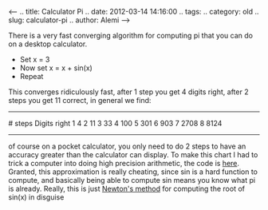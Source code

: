 <--
.. title: Calculator Pi
.. date: 2012-03-14 14:16:00
.. tags: 
.. category: old
.. slug: calculator-pi
.. author: Alemi
-->


There is a very fast converging algorithm for computing pi that you can
do on a desktop calculator.

-   Set x = 3
-   Now set x = x + sin(x)
-   Repeat

This converges ridiculously fast, after 1 step you get 4 digits right,
after 2 steps you get 11 correct, in general we find:

  ---------- --------------
  \# steps   Digits right
  1          4
  2          11
  3          33
  4          100
  5          301
  6          903
  7          2708
  8          8124
  ---------- --------------

of course on a pocket calculator, you only need to do 2 steps to have an
accuracy greater than the calculator can display. To make this chart I
had to trick a computer into doing high precision arithmetic, the code
is [here](https://gist.github.com/2038329). Granted, this approximation
is really cheating, since sin is a hard function to compute, and
basically being able to compute sin means you know what pi is already.
Really, this is just [Newton's
method](http://en.wikipedia.org/wiki/Newton's_method) for computing the
root of sin(x) in disguise
